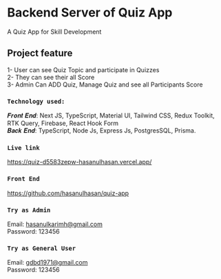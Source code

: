 # Backend Server of Quiz App

A Quiz App for Skill Development

## Project feature

1- User can see Quiz Topic and participate in Quizzes</br>
2- They can see their all Score</br>
3- Admin Can ADD Quiz, Manage Quiz and see all Participants Score</br>

### `Technology used:`

𝑭𝒓𝒐𝒏𝒕 𝑬𝒏𝒅: Next JS, TypeScript, Material UI, Tailwind CSS, Redux Toolkit, RTK Query, Firebase, React Hook Form</br>
𝑩𝒂𝒄𝒌 𝑬𝒏𝒅: TypeScript, Node Js, Express Js, PostgresSQL, Prisma. </br>

### `Live link`

https://quiz-d5583zepw-hasanulhasan.vercel.app/

### `Front End`

https://github.com/hasanulhasan/quiz-app

### `Try as Admin`

Email: hasanulkarimh@gmail.com </br>
Password: 123456 </br>

### `Try as General User`

Email: gdbd1971@gmail.com </br>
Password: 123456 </br>

